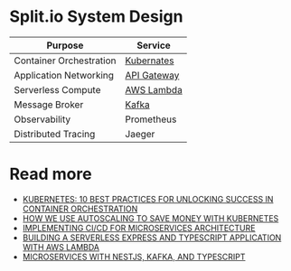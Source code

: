# Split.io System Design

| Purpose                 | Service                                                                                                                |
|-------------------------|------------------------------------------------------------------------------------------------------------------------|
| Container Orchestration | [Kubernates](../1_HLDDesignComponents/6_ContainerOrchestrationServices/Readme.md)                                   |
| Application Networking  | [API Gateway](../2_AWSComponents/1_NetworkingAndContentDelivery/2_ApplicationNetworking/AmazonAPIGateway/Readme.md) |
| Serverless Compute      | [AWS Lambda](../2_AWSComponents/3_ComputeServices/AWSLambda/Readme.md)                                              |
| Message Broker          | [Kafka](../1_HLDDesignComponents/4_MessageBrokers/Kafka/Readme.md)                                                  |
| Observability           | Prometheus                                                                                                             |
| Distributed Tracing     | Jaeger                                                                                                                 |

# Read more
- [KUBERNETES: 10 BEST PRACTICES FOR UNLOCKING SUCCESS IN CONTAINER ORCHESTRATION](https://www.split.io/blog/kubernetes-10-best-practices-for-unlocking-success-in-container-orchestration/)
- [HOW WE USE AUTOSCALING TO SAVE MONEY WITH KUBERNETES](https://www.split.io/blog/how-to-use-autoscaling-to-save-money-with-kubernetes/)
- [IMPLEMENTING CI/CD FOR MICROSERVICES ARCHITECTURE](https://www.split.io/blog/implementing-ci-cd-for-microservices-architecture/)
- [BUILDING A SERVERLESS EXPRESS AND TYPESCRIPT APPLICATION WITH AWS LAMBDA](https://www.split.io/blog/building-a-serverless-express-and-typescript-application-with-aws-lambda/)
- [MICROSERVICES WITH NESTJS, KAFKA, AND TYPESCRIPT](https://www.split.io/blog/microservices-with-nestjs-kafka-and-typescript/)
